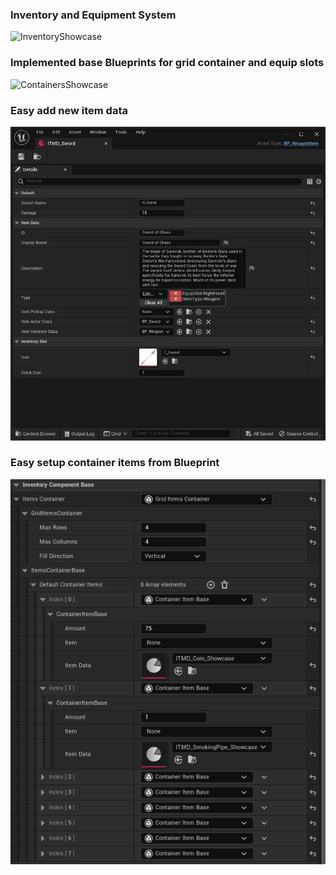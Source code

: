 ### Inventory and Equipment System

![InventoryShowcase](Docs/InventoryShowcase.gif)

### Implemented base Blueprints for grid container and equip slots
![ContainersShowcase](Docs/ContainersShowcase.gif)

### Easy add new item data
![WeaponItemData](Docs/WeaponItemData.png)

### Easy setup container items from Blueprint
![ContainerProperties](Docs/ContainerProperties.png)

